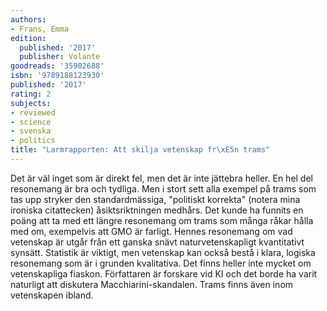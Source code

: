 ```yaml
---
authors:
- Frans, Emma
edition:
  published: '2017'
  publisher: Volante
goodreads: '35902688'
isbn: '9789188123930'
published: '2017'
rating: 2
subjects:
- reviewed
- science
- svenska
- politics
title: "Larmrapporten: Att skilja vetenskap fr\xE5n trams"
---
```

Det är väl inget som är direkt fel, men det är inte jättebra heller. En hel del resonemang är bra och tydliga. Men i stort sett alla exempel på trams som tas upp stryker den standardmässiga, "politiskt korrekta" (notera mina ironiska citattecken) åsiktsriktningen medhårs. Det kunde ha funnits en poäng att ta med ett längre resonemang om trams som många råkar hålla med om, exempelvis att GMO är farligt. Hennes resonemang om vad vetenskap är utgår från ett ganska snävt naturvetenskapligt kvantitativt synsätt. Statistik är viktigt, men vetenskap kan också bestå i klara, logiska resonemang som är i grunden kvalitativa. Det finns heller inte mycket om vetenskapliga fiaskon. Författaren är forskare vid KI och det borde ha varit naturligt att diskutera Macchiarini-skandalen. Trams finns även inom vetenskapen ibland.
